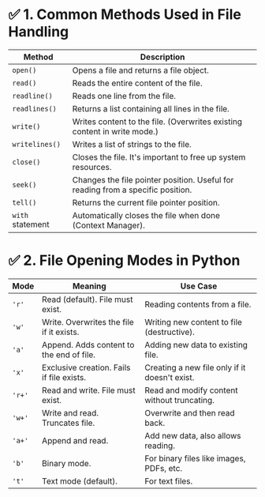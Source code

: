 
# ✅ 1. Common Methods Used in File Handling

| Method         | Description                                                                 |
|----------------|-----------------------------------------------------------------------------|
| `open()`       | Opens a file and returns a file object.                                     |
| `read()`       | Reads the entire content of the file.                                       |
| `readline()`   | Reads one line from the file.                                               |
| `readlines()`  | Returns a list containing all lines in the file.                            |
| `write()`      | Writes content to the file. (Overwrites existing content in write mode.)    |
| `writelines()` | Writes a list of strings to the file.                                       |
| `close()`      | Closes the file. It's important to free up system resources.                |
| `seek()`       | Changes the file pointer position. Useful for reading from a specific position. |
| `tell()`       | Returns the current file pointer position.                                  |
| `with` statement | Automatically closes the file when done (Context Manager).                |

# ✅ 2. File Opening Modes in Python

| Mode   | Meaning                              | Use Case                                              |
|--------|--------------------------------------|-------------------------------------------------------|
| `'r'`  | Read (default). File must exist.     | Reading contents from a file.                         |
| `'w'`  | Write. Overwrites the file if it exists. | Writing new content to file (destructive).        |
| `'a'`  | Append. Adds content to the end of file. | Adding new data to existing file.                  |
| `'x'`  | Exclusive creation. Fails if file exists. | Creating a new file only if it doesn't exist.     |
| `'r+'` | Read and write. File must exist.     | Read and modify content without truncating.          |
| `'w+'` | Write and read. Truncates file.      | Overwrite and then read back.                        |
| `'a+'` | Append and read.                     | Add new data, also allows reading.                   |
| `'b'`  | Binary mode.                         | For binary files like images, PDFs, etc.             |
| `'t'`  | Text mode (default).                 | For text files.                                      |
